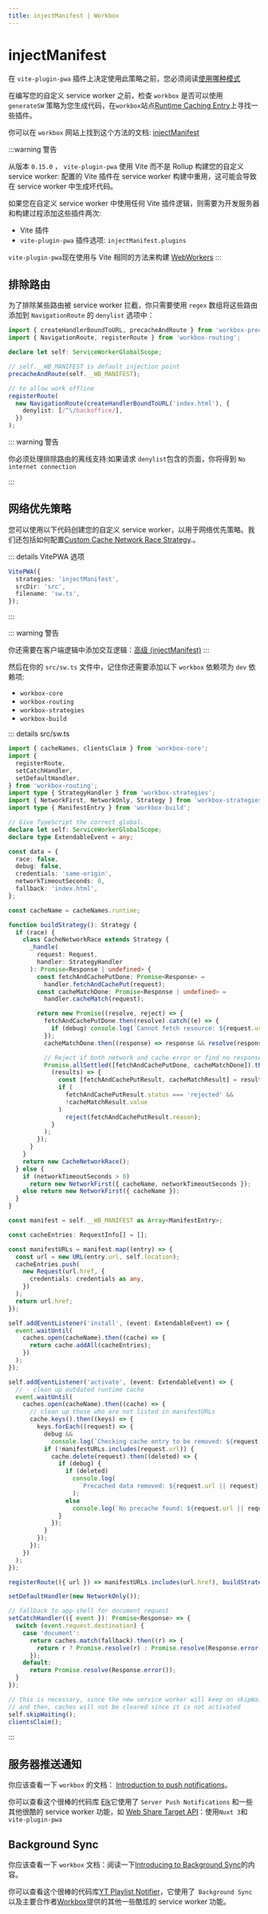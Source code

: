 ```yaml
---
title: injectManifest | Workbox
---
```


# injectManifest

在 `vite-plugin-pwa` 插件上决定使用此策略之前，您必须阅读[使用哪种模式](https://developer.chrome.com/docs/workbox/modules/workbox-build/#which-mode-to-use)

在编写您的自定义 service worker 之前，检查 `workbox` 是否可以使用 `generateSW` 策略为您生成代码，在`workbox`站点[Runtime Caching Entry](https://developer.chrome.com/docs/workbox/modules/workbox-build#type-RuntimeCaching)上寻找一些插件。

你可以在 `workbox` 网站上找到这个方法的文档: [injectManifest](https://developer.chrome.com/docs/workbox/modules/workbox-build#method-injectManifest)

:::warning 警告

从版本 `0.15.0` ， `vite-plugin-pwa` 使用 Vite 而不是 Rollup 构建您的自定义 service worker: 配置的 Vite 插件在 service worker 构建中重用，这可能会导致在 service worker 中生成坏代码。

如果您在自定义 service worker 中使用任何 Vite 插件逻辑，则需要为开发服务器和构建过程添加这些插件两次:

- Vite 插件
- `vite-plugin-pwa` 插件选项: `injectManifest.plugins`

`vite-plugin-pwa`现在使用与 Vite 相同的方法来构建 [WebWorkers](https://vitejs.dev/config/worker-options.html#worker-plugins)
:::

## 排除路由

为了排除某些路由被 service worker 拦截，你只需要使用 `regex` 数组将这些路由添加到 `NavigationRoute` 的 `denylist` 选项中：

```ts
import { createHandlerBoundToURL, precacheAndRoute } from 'workbox-precaching';
import { NavigationRoute, registerRoute } from 'workbox-routing';

declare let self: ServiceWorkerGlobalScope;

// self.__WB_MANIFEST is default injection point
precacheAndRoute(self.__WB_MANIFEST);

// to allow work offline
registerRoute(
  new NavigationRoute(createHandlerBoundToURL('index.html'), {
    denylist: [/^\/backoffice/],
  })
);
```

::: warning 警告

你必须处理排除路由的离线支持:如果请求 `denylist`包含的页面，你将得到 `No internet connection`

:::

## 网络优先策略

您可以使用以下代码创建您的自定义 service worker，以用于网络优先策略。我们还包括如何配置[Custom Cache Network Race Strategy](https://jakearchibald.com/2014/offline-cookbook/#cache--network-race).。

::: details VitePWA 选项

```ts
VitePWA({
  strategies: 'injectManifest',
  srcDir: 'src',
  filename: 'sw.ts',
});
```

:::

::: warning 警告

你还需要在客户端逻辑中添加交互逻辑：[高级 (injectManifest)](/guide/inject-manifest)
:::

然后在你的 `src/sw.ts` 文件中，记住你还需要添加以下 `workbox` 依赖项为 `dev` 依赖项:

- `workbox-core`
- `workbox-routing`
- `workbox-strategies`
- `workbox-build`

::: details src/sw.ts

```ts
import { cacheNames, clientsClaim } from 'workbox-core';
import {
  registerRoute,
  setCatchHandler,
  setDefaultHandler,
} from 'workbox-routing';
import type { StrategyHandler } from 'workbox-strategies';
import { NetworkFirst, NetworkOnly, Strategy } from 'workbox-strategies';
import type { ManifestEntry } from 'workbox-build';

// Give TypeScript the correct global.
declare let self: ServiceWorkerGlobalScope;
declare type ExtendableEvent = any;

const data = {
  race: false,
  debug: false,
  credentials: 'same-origin',
  networkTimeoutSeconds: 0,
  fallback: 'index.html',
};

const cacheName = cacheNames.runtime;

function buildStrategy(): Strategy {
  if (race) {
    class CacheNetworkRace extends Strategy {
      _handle(
        request: Request,
        handler: StrategyHandler
      ): Promise<Response | undefined> {
        const fetchAndCachePutDone: Promise<Response> =
          handler.fetchAndCachePut(request);
        const cacheMatchDone: Promise<Response | undefined> =
          handler.cacheMatch(request);

        return new Promise((resolve, reject) => {
          fetchAndCachePutDone.then(resolve).catch((e) => {
            if (debug) console.log(`Cannot fetch resource: ${request.url}`, e);
          });
          cacheMatchDone.then((response) => response && resolve(response));

          // Reject if both network and cache error or find no response.
          Promise.allSettled([fetchAndCachePutDone, cacheMatchDone]).then(
            (results) => {
              const [fetchAndCachePutResult, cacheMatchResult] = results;
              if (
                fetchAndCachePutResult.status === 'rejected' &&
                !cacheMatchResult.value
              )
                reject(fetchAndCachePutResult.reason);
            }
          );
        });
      }
    }
    return new CacheNetworkRace();
  } else {
    if (networkTimeoutSeconds > 0)
      return new NetworkFirst({ cacheName, networkTimeoutSeconds });
    else return new NetworkFirst({ cacheName });
  }
}

const manifest = self.__WB_MANIFEST as Array<ManifestEntry>;

const cacheEntries: RequestInfo[] = [];

const manifestURLs = manifest.map((entry) => {
  const url = new URL(entry.url, self.location);
  cacheEntries.push(
    new Request(url.href, {
      credentials: credentials as any,
    })
  );
  return url.href;
});

self.addEventListener('install', (event: ExtendableEvent) => {
  event.waitUntil(
    caches.open(cacheName).then((cache) => {
      return cache.addAll(cacheEntries);
    })
  );
});

self.addEventListener('activate', (event: ExtendableEvent) => {
  // - clean up outdated runtime cache
  event.waitUntil(
    caches.open(cacheName).then((cache) => {
      // clean up those who are not listed in manifestURLs
      cache.keys().then((keys) => {
        keys.forEach((request) => {
          debug &&
            console.log(`Checking cache entry to be removed: ${request.url}`);
          if (!manifestURLs.includes(request.url)) {
            cache.delete(request).then((deleted) => {
              if (debug) {
                if (deleted)
                  console.log(
                    `Precached data removed: ${request.url || request}`
                  );
                else
                  console.log(`No precache found: ${request.url || request}`);
              }
            });
          }
        });
      });
    })
  );
});

registerRoute(({ url }) => manifestURLs.includes(url.href), buildStrategy());

setDefaultHandler(new NetworkOnly());

// fallback to app-shell for document request
setCatchHandler(({ event }): Promise<Response> => {
  switch (event.request.destination) {
    case 'document':
      return caches.match(fallback).then((r) => {
        return r ? Promise.resolve(r) : Promise.resolve(Response.error());
      });
    default:
      return Promise.resolve(Response.error());
  }
});

// this is necessary, since the new service worker will keep on skipWaiting state
// and then, caches will not be cleared since it is not activated
self.skipWaiting();
clientsClaim();
```

:::

## 服务器推送通知

你应该查看一下 `workbox` 的文档： [Introduction to push notifications](https://web.dev/explore/notifications)。

你可以查看这个很棒的代码库 [Elk](https://github.com/elk-zone/elk)它使用了 `Server Push Notifications` 和一些其他很酷的 service worker 功能，如 [Web Share Target API](https://developer.chrome.com/docs/capabilities/web-apis/web-share-target)：使用`Nuxt 3`和 `vite-plugin-pwa`

## Background Sync

你应该查看一下 `workbox` 文档：阅读一下[Introducing to Background Sync](https://developer.chrome.com/blog/background-sync/)的内容。

你可以查看这个很棒的代码库[YT Playlist Notifier](https://github.com/jeffposnick/yt-playlist-notifier)，它使用了` Background Sync` 以及主要合作者[Workbox](https://developer.chrome.com/docs/workbox/)提供的其他一些酷炫的 service worker 功能。

